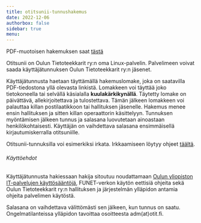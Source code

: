 ```yaml
---
title: otitsunii-tunnushakemus
date: 2022-12-06
authorbox: false
sidebar: true
menu:
---
```


PDF-muotoisen hakemuksen saat [tästä](otitsunii_käyttäjätunnushakemus.pdf)

Otitsunii on Oulun Tietoteekkarit ry:n oma Linux-palvelin. Palvelimeen voivat saada käyttäjätunnuksen Oulun Tietoteekkarit ry:n jäsenet.

Käyttäjätunnusta haetaan täyttämällä hakemuslomake, joka on saatavilla PDF-tiedostona yllä olevasta linkistä. Lomakkeen voi täyttää joko tietokoneella tai selvällä käsialalla **kuulakärkikynällä**. Täytetty lomake on päivättävä, allekirjoitettava ja tulostettava. Tämän jälkeen lomakkeen voi palauttaa killan postilaatikkoon tai hallituksen jäsenelle. Hakemus menee ensin hallituksen ja sitten killan operaattorin käsittelyyn. Tunnuksen myöntämisen jälkeen tunnus ja salasana luovutetaan ainoastaan henkilökohtaisesti. Käyttäjän on vaihdettava salasana ensimmäisellä kirjautumiskerralla otitsuniille.

Otitsunii-tunnuksilla voi esimerkiksi irkata. Irkkaamiseen löytyy ohjeet [täältä](/tietopankki/irc-opas/).

###### Käyttöehdot

Käyttäjätunnusta hakiessaan hakija sitoutuu noudattamaan [Oulun yliopiston IT-palvelujen käyttösääntöjä](https://ict.oulu.fi/16762/), FUNET-verkon käytön eettisiä ohjeita sekä Oulun Tietoteekkarit ry:n hallituksen ja järjestelmän ylläpidon antamia ohjeita palvelimen käytöstä.

Salasana on vaihdettava välittömästi sen jälkeen, kun tunnus on saatu. Ongelmatilanteissa ylläpidon tavoittaa osoitteesta adm(at)otit.fi.
